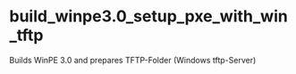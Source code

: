 # build_winpe3.0_setup_pxe_with_win_tftp
 Builds WinPE 3.0 and prepares TFTP-Folder (Windows tftp-Server)
